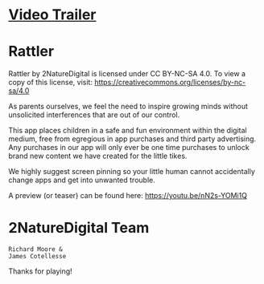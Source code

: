 # [Video Trailer](https://youtu.be/nN2s-YOMi1Q)

# Rattler

Rattler by 2NatureDigital is licensed under CC BY-NC-SA 4.0.
To view a copy of this license, visit: https://creativecommons.org/licenses/by-nc-sa/4.0

As parents ourselves, we feel the need to inspire growing minds without unsolicited interferences that are out of our control.
   
This app places children in a safe and fun environment within the digital medium, free from egregious in app purchases and third party advertising.  Any purchases in our app will only ever be one time purchases to unlock brand new content we have created for the little tikes.
   
We highly suggest screen pinning so your little human cannot accidentally change apps and get into unwanted trouble.

A preview (or teaser) can be found here: https://youtu.be/nN2s-YOMi1Q

# 2NatureDigital Team
    Richard Moore & 
    James Cotellesse

Thanks for playing!
